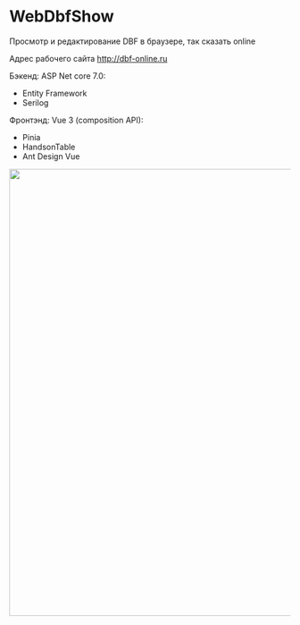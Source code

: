 # WebDbfShow
Просмотр и редактирование DBF в браузере, так сказать online

Адрес рабочего сайта http://dbf-online.ru

Бэкенд: ASP Net core 7.0:
<ul>
<li>Entity Framework</li>
<li>Serilog</li>
</ul>
Фронтэнд: Vue 3 (composition API):
<ul>
<li>Pinia</li>
<li>HandsonTable</li>
<li>Ant Design Vue</li>
</ul>

<img width='800' src='http://jobtools.ru/wp-content/uploads/2012/09/dbf-online-main-page.png'>
